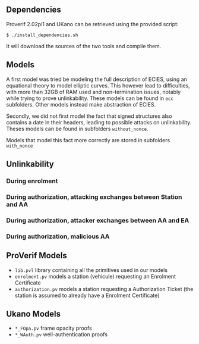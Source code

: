 ## Dependencies

Proverif 2.02pl1 and UKano can be retrieved using the provided script:

```
$ ./install_dependencies.sh
```

It will download the sources of the two tools and compile them.

## Models

A first model was tried be modeling the full description of ECIES, using an
equational theory to model elliptic curves. This however lead to difficulties,
with more than 32GB of RAM used and non-termination issues, notably while trying
to prove unlinkability. These models can be found in `ecc` subfolders. Other
models instead make abstraction of ECIES.

Secondly, we did not first model the fact that signed structures also contains
a date in their headers, leading to possible attacks on unlinkability. Theses
models can be found in subfolders `without_nonce`.

Models that model this fact more correctly are stored in subfolders `with_nonce`

## Unlinkability

### During enrolment

### During authorization, attacking exchanges between Station and AA

### During authorization, attacker exchanges between AA and EA

### During authorization, malicious AA

## ProVerif Models

* `lib.pvl` library containing all the primitives used in our models
* `enrolment.pv` models a station (vehicule) requesting an Enrolment Certificate
* `authorization.pv` models a station requesting a Authorization Ticket (the
station is assumed to already have a Enrolment Certificate)

## Ukano Models

* `*_FOpa.pv` frame opacity proofs
* `*_WAuth.pv` well-authentication proofs
